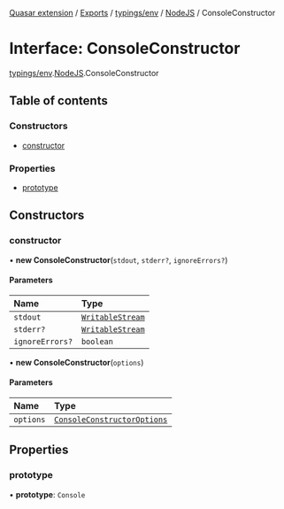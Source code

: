 [Quasar extension](../index.md) / [Exports](../modules.md) / [typings/env](../modules/typings_env.md) / [NodeJS](../modules/typings_env.NodeJS.md) / ConsoleConstructor

# Interface: ConsoleConstructor

[typings/env](../modules/typings_env.md).[NodeJS](../modules/typings_env.NodeJS.md).ConsoleConstructor

## Table of contents

### Constructors

- [constructor](typings_env.NodeJS.ConsoleConstructor.md#constructor)

### Properties

- [prototype](typings_env.NodeJS.ConsoleConstructor.md#prototype)

## Constructors

### constructor

• **new ConsoleConstructor**(`stdout`, `stderr?`, `ignoreErrors?`)

#### Parameters

| Name | Type |
| :------ | :------ |
| `stdout` | [`WritableStream`](typings_env.NodeJS.WritableStream.md) |
| `stderr?` | [`WritableStream`](typings_env.NodeJS.WritableStream.md) |
| `ignoreErrors?` | `boolean` |

• **new ConsoleConstructor**(`options`)

#### Parameters

| Name | Type |
| :------ | :------ |
| `options` | [`ConsoleConstructorOptions`](typings_env.NodeJS.ConsoleConstructorOptions.md) |

## Properties

### prototype

• **prototype**: `Console`

